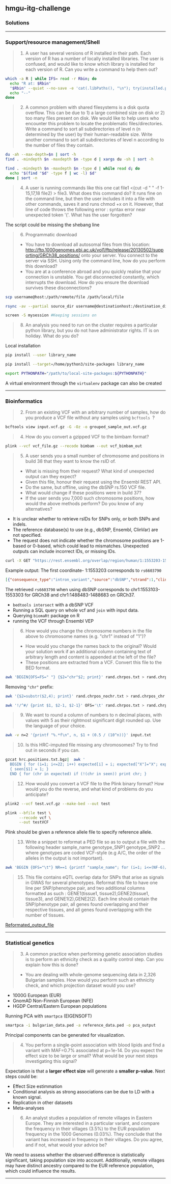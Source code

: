 ## hmgu-itg-challenge
### Solutions
---

### Support/resource management/Shell

> 1. A user has several versions of R installed in their path. Each version of R has a number of locally installed libraries. The user is confused, and would like to know which library is installed for each version of R. Can you write a command to help them out?

```sh
which -a R | while IFS= read -r Rbin; do 
  echo "R at: $Rbin" 
  "$Rbin" --quiet --no-save -e 'cat(.libPaths(), "\n"); try(installed.packages()[, c("Package", "Version")])'
  echo "--"
done
```

> 2. A common problem with shared filesystems is a disk quota overflow. This can be due to 1) a large combined size on disk or 2) too many files present on disk. We would like to help users who encounter this problem to locate the problematic files/directories. Write a command to sort all subdirectories of level n (n determined by the user) by their human-readable size. Write another command to sort all subdirectories of level n according to the number of files they contain.
```sh
du -ah --max-depth=$n | sort -h
find . -mindepth $n -maxdepth $n -type d | xargs du -sh | sort -h
```

```sh
find . -mindepth $n -maxdepth $n -type d | while read d; do 
  echo "$(find "$d" -type f | wc -l) $d"
done | sort -n
```

> 4. A user is running commands like this one cat file1 <(cut -d " " -f 1-15,17,18 file2) > file3. What does this command do? It runs fine on the command line, but then the user includes it into a file with other commands, saves it and runs chmod +x on it. However, that line of code throws the following error : syntax error near unexpected token '('. What has the user forgotten?

The script could be missing the shebang line

> 6. Programmatic download
>- You have to download all autosomal files from this location: http://ftp.1000genomes.ebi.ac.uk/vol1/ftp/release/20130502/supporting/GRCh38_positions/ onto your server. You connect to the server via SSH. Using only the command line, how do you perform this download?
>- You are at a conference abroad and you quickly realise that your connection is unstable. You get disconnected constantly, which interrupts the download. How do you ensure the download survives these disconnections?

```sh
scp username@host:/path/remote/file /path/local/file
```
```sh
rsync -av --partial source_dir username@destinationhost:/destination_dir
```
```sh
screen -S mysession #Keeping sessions on
```

> 8. An analysis you need to run on the cluster requires a particular python library, but you do not have administrator rights. IT is on holiday. What do you do?

Local installation
```sh
pip install --user library_name

pip install --target=/home/python3/site-packages library_name

export PYTHONPATH="/path/to/local-site-packages:${PYTHONPATH}"
```
A virtual environment through the ```virtualenv``` package can also be created

---

### Bioinformatics

> 2. From an existing VCF with an arbitrary number of samples, how do you produce a VCF file without any samples using ```bcftools ```? 

```sh
bcftools view input.vcf.gz -G -Oz -o grouped_sample_out.vcf.gz
```

> 4. How do you convert a gzipped VCF to the bimbam format? 

```sh
plink --vcf vcf_file.gz --recode bimbam --out vcf_bimbam_out
```

> 5. A user sends you a small number of chromosome and positions in build 38 that they want to know the rsID of.
>- What is missing from their request? What kind of unexpected output can they expect?
>- Given this file, honour their request using the Ensembl REST API.
>- Do the same, but offline, using the dbSNP rs.150 VCF file.
>- What would change if these positions were in build 37?
>- If the user sends you 7,000 such chromosome positions, how would the above methods perform? Do you know of any alternatives?

- It is unclear whether to retrieve rsIDs for SNPs only, or both SNPs and indels.
- The reference database(s) to use (e.g., dbSNP, Ensembl, ClinVar) are not specified.
- The request does not indicate whether the chromosome positions are 1-based or 0-based, which could lead to mismatches.
Unexpected outputs can include incorrect IDs, or missing IDs.

```sh
curl -X GET "https://rest.ensembl.org/overlap/region/human/1:1553203-1553203?feature=variation" -H "Content-Type: application/json"
```
Example output: The first coordinate- 1:1553203 corresponds to ```rs6603790```
```json
[{"consequence_type":"intron_variant","source":"dbSNP","strand":1,"clinical_significance":[],"assembly_name":"GRCh38","feature_type":"variation","alleles":["C","T"],"start":1553203,"seq_region_name":"1","id":"rs6603790","end":1553203}]% 
```
The retrieved ```rs6603790``` when using dbSNP corresponds to chr1:1553103-1553303 for GRCh38
and chr1:1488483-1488683 on GRCh37.

- ```bedtools intersect``` with a dbSNP VCF
- Running a SQL query on whole vcf and ```join``` with input data.
- Querying ```biomaRt``` package on R 
- running the VCF through Ensembl VEP

> 6. How would you change the chromosome numbers in the file above to chromosome names (e.g. "chr1" instead of "1")?
>- How would you change the names back to the original? Would your solution work if an additional column containing text of arbitrary length and content is appended at the left of the file?
>- These positions are extracted from a VCF. Convert this file to the BED format.

```sh
awk 'BEGIN{OFS=FS=" "} {$2="chr"$2; print}' rand.chrpos.txt > rand.chrpos_nochr.txt
```
Removing `"chr"` prefix:
```sh
awk '{$2=substr($2,4); print}' rand.chrpos_nochr.txt > rand.chrpos_chr.txt
```
```sh
awk '!/^#/ {print $1, $2-1, $2-1}' OFS='\t' rand.chrpos.txt > rand.chrpos.txt.bed
```

> 9. We want to round a column of numbers to n decimal places, with values with 5 as their rightmost significant digit rounded up. Use the language of your choice.

```sh
awk -v n=2 '{printf "%.*f\n", n, $1 + (0.5 / (10^n))}' input.txt
```

> 10. Is this HRC-imputed file missing any chromosomes? Try to find out in seconds if you can.

```sh
gzcat hrc.positions.txt.bgz|  awk '                                                                       
  BEGIN { for (i=1; i<=22; i++) expected[i] = i; expected["X"]="X"; expected["Y"]="Y"; expected["MT"]="MT"; }
  { seen[$1] = 1; }
  END { for (chr in expected) if (!(chr in seen)) print chr; }
```

> 12. How would you convert a VCF file to the Plink binary format? How would you do the reverse, and what kind of problems do you anticipate?

```sh
plink2 --vcf test.vcf.gz --make-bed --out test
```

```sh
plink --bfile test \
      --recode vcf \
      --out testVCF
```
Plink should be given a reference allele file to specify reference allele.


> 13. Write a snippet to reformat a PED file so as to output a file with the following header sample_name genotype_SNP1 genotype_SNP2 ... where genotypes are coded VCF-style (e.g A/C, the order of the alleles in the output is not important).

```sh
awk 'BEGIN {OFS="\t"} NR==1 {printf "sample_name"; for (i=1; i<=(NF-6)/2; i++) printf "\tgenotype_SNP" i; print ""} {printf "%s", $2; for (i=7; i<NF; i+=2) printf "\t%s/%s", $i, $(i+1); print ""}' input.ped > output.tsv

```

> 15. This file contains eQTL overlap data for SNPs that arise as signals in GWAS for several phenotypes. Reformat this file to have one line per SNP/phenotype pair, and two additional columns formatted as such : GENE1(tissue1, tissue2),GENE2(tissue1, tissue3), and GENE1(2),GENE2(2). Each line should contain the SNP/phenotype pair, all genes found overlapping and their respective tissues, and all genes found overlapping with the number of tissues.

[Reformated_output_file](output/Bioinformatics_Q15.txt)

---

### Statistical genetics

> 3. A common practice when performing genetic association studies is to perform an ethnicity check as a quality control step. Can you explain how this is done?
> - You are dealing with whole-genome sequencing data in 2,326 Bulgarian samples. How would you perform such an ethnicity check, and which projection dataset would you use?
  
- 1000G European (EUR)
- GnomAD Non-Finnish European (NFE)
- HGDP Central/Eastern European populations

Running PCA with `smartpca` (EIGENSOFT)
```sh
smartpca -i bulgarian_data.ped -a reference_data.ped -o pca_output
```
Principal components can be generated for visualization.

> 4. You perform a single-point association with blood lipids and find a variant with MAF=0.7% associated at p=1e-14. Do you expect the effect size to be large or small? What would be your next steps investigating this signal?

Expectation is that a **larger effect size** will generate a **smaller p-value**.
Next steps could be:
- Effect Size estimmation
- Conditional analysis as strong associations can be due to LD with a known signal.
- Replication in other datasets
- Meta-analyses

> 6. An analyst studies a population of remote villages in Eastern Europe. They are interested in a particular variant, and compare the frequency in their villages (3.5%) to the EUR population frequency in the 1000 Genomes (0.03%). They conclude that the variant has increased in frequency in their villages. Do you agree, and if not, what would your advice be?

We need to assess whether the observed difference is statistically significant, taking population size into account. Additionally, remote villages may have distinct ancestry compared to the EUR reference population, which could influence the results.

---

